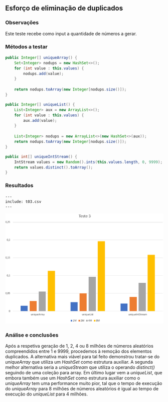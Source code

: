 ## Esforço de eliminação de duplicados

### Observações

Este teste recebe como input a quantidade de números a gerar.

### Métodos a testar

```{.java caption="Eliminação dos duplicados através de um array de inteiros"}
public Integer[] uniqueArray() {
    Set<Integer> nodups = new HashSet<>();
    for (int value : this.values) {
        nodups.add(value);
    }

    return nodups.toArray(new Integer[nodups.size()]);
}
```

```{.java caption="Eliminação dos duplicados através de uma lista de inteiros"}
public Integer[] uniqueList() {
    List<Integer> aux = new ArrayList<>();
    for (int value : this.values) {
        aux.add(value);
    }

    List<Integer> nodups = new ArrayList<>(new HashSet<>(aux));
    return nodups.toArray(new Integer[nodups.size()]);
}
```

```{.java caption="Eliminação dos duplicados através de uma stream de inteiros"}
public int[] uniqueIntStream() {
    IntStream values = new Random().ints(this.values.length, 0, 9999);
    return values.distinct().toArray();
}
```



### Resultados

```table
---
include: t03.csv
---
```

![Representação gráfica destes resultados](charts/t03-2.PNG)



### Análise e conclusões

Após a respetiva geração de 1, 2, 4 ou 8 milhões de números aleatórios compreendidos entre 1 e 9999, procedemos à remoção dos elementos duplicados.
A alternativa mais viável para tal feito demonstrou tratar-se do *uniqueArray* que utiliza um *HashSet* como estrutura auxiliar.
A segunda melhor alternativa seria a *uniqueStream* que utiliza o operando *distinct()* seguindo de uma coleção para array.
Em último lugar vem a *uniqueList*, que embora também use um *HashSet* como estrutura auxiliar como o *uniqueArray* tem uma performance muito pior, tal que o tempo de execução do *uniqueArray* para 8 milhões de números aleatórios é igual ao tempo de execução do *uniqueList* para 4 milhões.

